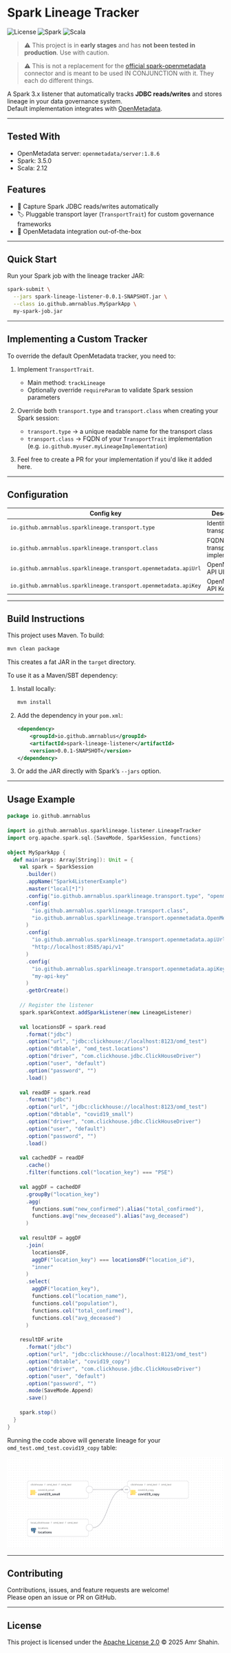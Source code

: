 # Spark Lineage Tracker

![License](https://img.shields.io/github/license/amrnablus/spark-lineage-tracker)
![Spark](https://img.shields.io/badge/spark-3.5.0-blue)
![Scala](https://img.shields.io/badge/scala-2.12-red)

> ⚠️ This project is in **early stages** and has **not been tested in production**. Use with caution.

> ⚠️ This is not a replacement for the [official spark-openmetadata](https://docs.open-metadata.org/latest/connectors/ingestion/lineage/spark-lineage) connector and is meant to be used IN CONJUNCTION with it. They each do different things.

A Spark 3.x listener that automatically tracks **JDBC reads/writes** and stores lineage in your data governance system.  
Default implementation integrates with [OpenMetadata](https://open-metadata.org/).

---
## Tested With

- OpenMetadata server: `openmetadata/server:1.8.6`
- Spark: 3.5.0
- Scala: 2.12

## Features
- 📡 Capture Spark JDBC reads/writes automatically
- 🏷️ Pluggable transport layer (`TransportTrait`) for custom governance frameworks
- 🔌 OpenMetadata integration out-of-the-box

---

## Quick Start

Run your Spark job with the lineage tracker JAR:

```bash
spark-submit \
  --jars spark-lineage-listener-0.0.1-SNAPSHOT.jar \
  --class io.github.amrnablus.MySparkApp \
  my-spark-job.jar
```

---

## Implementing a Custom Tracker

To override the default OpenMetadata tracker, you need to:

1. Implement `TransportTrait`.
    - Main method: `trackLineage`
    - Optionally override `requireParam` to validate Spark session parameters

2. Override both `transport.type` and `transport.class` when creating your Spark session:
    - `transport.type` → a unique readable name for the transport class
    - `transport.class` → FQDN of your `TransportTrait` implementation (e.g. `io.github.myuser.myLineageImplementation`)

3. Feel free to create a PR for your implementation if you'd like it added here.

---

## Configuration

| Config key | Description | Example |
|------------|-------------|---------|
| `io.github.amrnablus.sparklineage.transport.type` | Identifier for transport | `openmetadata` |
| `io.github.amrnablus.sparklineage.transport.class` | FQDN of your transport implementation | `io.github.amrnablus.sparklineage.transport.openmetadata.OpenMetadataLineageClient` |
| `io.github.amrnablus.sparklineage.transport.openmetadata.apiUrl` | OpenMetadata API URL | `http://localhost:8585/api/v1` |
| `io.github.amrnablus.sparklineage.transport.openmetadata.apiKey` | OpenMetadata API Key | `my-api-key` |

---

## Build Instructions

This project uses Maven. To build:

```bash
mvn clean package
```

This creates a fat JAR in the `target` directory.

To use it as a Maven/SBT dependency:

1. Install locally:
   ```bash
   mvn install
   ```
2. Add the dependency in your `pom.xml`:
   ```xml
   <dependency>
       <groupId>io.github.amrnablus</groupId>
       <artifactId>spark-lineage-listener</artifactId>
       <version>0.0.1-SNAPSHOT</version>
   </dependency>
   ```
3. Or add the JAR directly with Spark’s `--jars` option.

---

## Usage Example

```scala
package io.github.amrnablus

import io.github.amrnablus.sparklineage.listener.LineageTracker
import org.apache.spark.sql.{SaveMode, SparkSession, functions}

object MySparkApp {
  def main(args: Array[String]): Unit = {
    val spark = SparkSession
      .builder()
      .appName("Spark4ListenerExample")
      .master("local[*]")
      .config("io.github.amrnablus.sparklineage.transport.type", "openmetadata")
      .config(
        "io.github.amrnablus.sparklineage.transport.class",
        "io.github.amrnablus.sparklineage.transport.openmetadata.OpenMetadataLineageClient"
      )
      .config(
        "io.github.amrnablus.sparklineage.transport.openmetadata.apiUrl",
        "http://localhost:8585/api/v1"
      )
      .config(
        "io.github.amrnablus.sparklineage.transport.openmetadata.apiKey",
        "my-api-key"
      )
      .getOrCreate()

    // Register the listener
    spark.sparkContext.addSparkListener(new LineageListener)

    val locationsDF = spark.read
      .format("jdbc")
      .option("url", "jdbc:clickhouse://localhost:8123/omd_test")
      .option("dbtable", "omd_test.locations")
      .option("driver", "com.clickhouse.jdbc.ClickHouseDriver")
      .option("user", "default")
      .option("password", "")
      .load()

    val readDF = spark.read
      .format("jdbc")
      .option("url", "jdbc:clickhouse://localhost:8123/omd_test")
      .option("dbtable", "covid19_small")
      .option("driver", "com.clickhouse.jdbc.ClickHouseDriver")
      .option("user", "default")
      .option("password", "")
      .load()

    val cachedDF = readDF
      .cache()
      .filter(functions.col("location_key") === "PSE")

    val aggDF = cachedDF
      .groupBy("location_key")
      .agg(
        functions.sum("new_confirmed").alias("total_confirmed"),
        functions.avg("new_deceased").alias("avg_deceased")
      )

    val resultDF = aggDF
      .join(
        locationsDF,
        aggDF("location_key") === locationsDF("location_id"),
        "inner"
      )
      .select(
        aggDF("location_key"),
        functions.col("location_name"),
        functions.col("population"),
        functions.col("total_confirmed"),
        functions.col("avg_deceased")
      )

    resultDF.write
      .format("jdbc")
      .option("url", "jdbc:clickhouse://localhost:8123/omd_test")
      .option("dbtable", "covid19_copy")
      .option("driver", "com.clickhouse.jdbc.ClickHouseDriver")
      .option("user", "default")
      .option("password", "")
      .mode(SaveMode.Append)
      .save()

    spark.stop()
  }
}
```

Running the code above will generate lineage for your `omd_test.omd_test.covid19_copy` table:

![img.png](img.png)

---

## Contributing

Contributions, issues, and feature requests are welcome!  
Please open an issue or PR on GitHub.

---

## License

This project is licensed under the [Apache License 2.0](LICENSE) © 2025 Amr Shahin.

